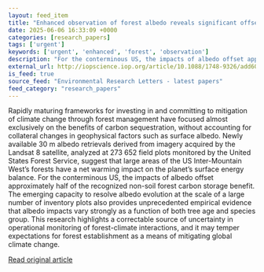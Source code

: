 ```yaml
---
layout: feed_item
title: "Enhanced observation of forest albedo reveals significant offsets to reported carbon benefits"
date: 2025-06-06 16:33:09 +0000
categories: [research_papers]
tags: ['urgent']
keywords: ['urgent', 'enhanced', 'forest', 'observation']
description: "For the conterminous US, the impacts of albedo offset approximately half of the recognized non-soil forest carbon storage benefit"
external_url: http://iopscience.iop.org/article/10.1088/1748-9326/add60a
is_feed: true
source_feed: "Environmental Research Letters - latest papers"
feed_category: "research_papers"
---
```


Rapidly maturing frameworks for investing in and committing to mitigation of climate change through forest management have focused almost exclusively on the benefits of carbon sequestration, without accounting for collateral changes in geophysical factors such as surface albedo. Newly available 30 m albedo retrievals derived from imagery acquired by the Landsat 8 satellite, analyzed at 273 652 field plots monitored by the United States Forest Service, suggest that large areas of the US Inter-Mountain West’s forests have a net warming impact on the planet’s surface energy balance. For the conterminous US, the impacts of albedo offset approximately half of the recognized non-soil forest carbon storage benefit. The emerging capacity to resolve albedo evolution at the scale of a large number of inventory plots also provides unprecedented empirical evidence that albedo impacts vary strongly as a function of both tree age and species group. This research highlights a correctable source of uncertainty in operational monitoring of forest-climate interactions, and it may temper expectations for forest establishment as a means of mitigating global climate change.

[Read original article](http://iopscience.iop.org/article/10.1088/1748-9326/add60a)
